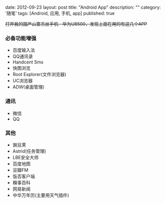 date: 2012-09-23
layout: post
title: "Android App"
description: ""
category: '随笔'
tags: [Android, 应用, 手机, app]
published: true

<del> 打开我的国产山寨吊丝手机--华为U8500，发现上面在用的有这几个APP </del>


### 必备功能增强
- 百度输入法
- QQ通讯录
- Handcent Sms
- 快图浏览
- Root Explorer(文件浏览器)
- UC浏览器
- ADW(桌面管理)

### 通讯
- 微信
- QQ

### 其他
- 豌豆荚
- Astrid(任务管理)
- LBE安全大师
- 百度地图
- 豆瓣FM
- 饭否客户端
- 糗事百科
- 网易新闻
- 中华万年历(主要用天气插件)
